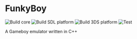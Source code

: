 # FunkyBoy

![Build core](https://github.com/kremi151/FunkyBoy/workflows/Build%20core/badge.svg)
![Build SDL platform](https://github.com/kremi151/FunkyBoy/workflows/Build%20SDL%20platform/badge.svg)
![Build 3DS platform](https://github.com/kremi151/FunkyBoy/workflows/Build%203DS%20platform/badge.svg)
![Test](https://github.com/kremi151/FunkyBoy/workflows/Test/badge.svg)

A Gameboy emulator written in C++

